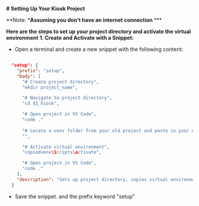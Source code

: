 **# Setting Up Your Kiosk Project**


**Note: ***Assuming you don't have an internet connection** ***

**Here are the steps to set up your project directory and activate the virtual environment**
**1. Create and Activate with a Snippet:**

- Open a terminal and create a new snippet with the following content:

```json

  "setup": {
    "prefix": "setup",
    "body": [
      "# Create project directory",
      "mkdir project_name",

      "# Navigate to project directory",
      "cd $1_kiosk",

      "# Open project in VS Code",
      "code ."
  
      "# Locate a venv folder from your old project and paste in your new",
      "",

      "# Activate virtual environment",
      "copiedvenv\Scripts\activate",

      "# Open project in VS Code",
      "code ."
    ],
    "description": "Sets up project directory, copies virtual environment, activates it, and opens VS Code"
  }
```

- Save the snippet. and the prefix keyword "setup"


